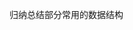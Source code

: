 <!--
 * @Author: your name
 * @Date: 2019-12-03 10:20:57
 * @LastEditTime: 2019-12-03 10:21:27
 * @LastEditors: Please set LastEditors
 * @Description: In User Settings Edit
 * @FilePath: \9、数据结构\README.md
 -->
归纳总结部分常用的数据结构